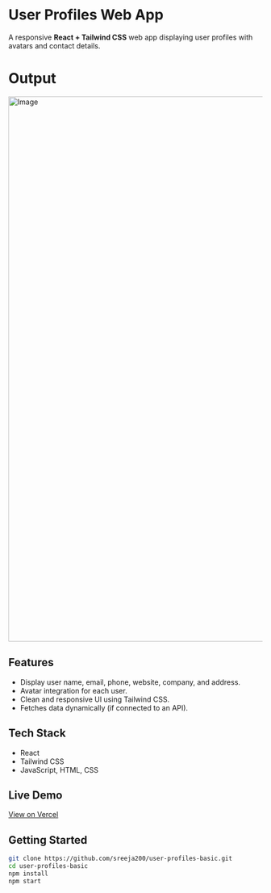 # User Profiles Web App

A responsive **React + Tailwind CSS** web app displaying user profiles with avatars and contact details.

# Output

<img width="1920" height="1080" alt="Image" src="https://github.com/user-attachments/assets/d88b4d33-4b1c-488e-8a8d-a33eee00b893" />

## Features
- Display user name, email, phone, website, company, and address.
- Avatar integration for each user.
- Clean and responsive UI using Tailwind CSS.
- Fetches data dynamically (if connected to an API).

## Tech Stack
- React
- Tailwind CSS
- JavaScript, HTML, CSS

## Live Demo
[View on Vercel](https://user-profiles-basic-7aw1czen4-sreeja-gunnams-projects.vercel.app)

## Getting Started
```bash
git clone https://github.com/sreeja200/user-profiles-basic.git
cd user-profiles-basic
npm install
npm start
